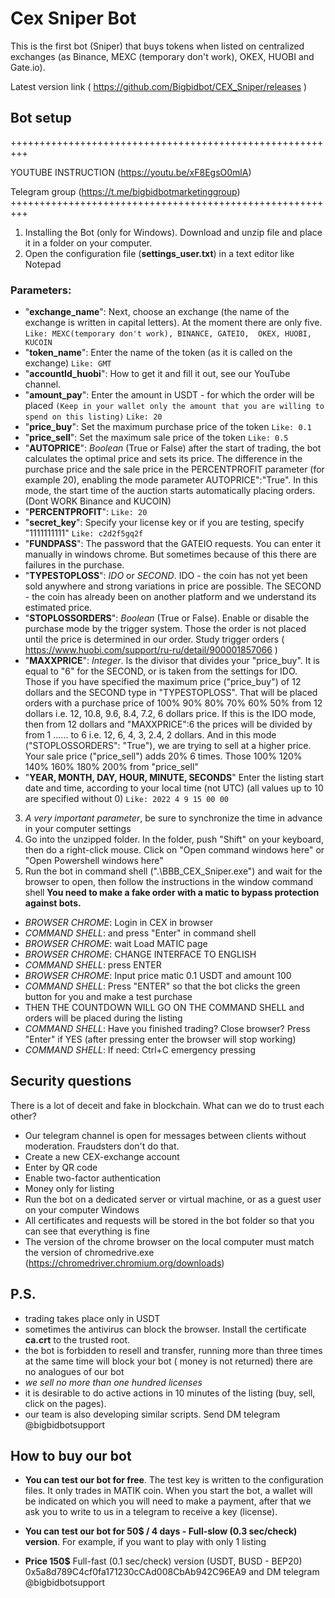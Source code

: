 # Cex Sniper Bot 
This is the first bot (Sniper) that buys tokens when listed on centralized exchanges (as Binance, MEXC (temporary don't work), OKEX, HUOBI and Gate.io).

Latest version link
( https://github.com/Bigbidbot/CEX_Sniper/releases )

## Bot setup

+++++++++++++++++++++++++++++++++++++++++++++++++++++++++

YOUTUBE INSTRUCTION (https://youtu.be/xF8EgsO0mlA)

Telegram group (https://t.me/bigbidbotmarketinggroup) 
+++++++++++++++++++++++++++++++++++++++++++++++++++++++++

1. Installing the Bot (only for Windows). Download and unzip file and place it in a folder on your computer.
2. Open the configuration file (**settings_user.txt**) in a text editor like Notepad
### Parameters:
  - "**exchange_name**": Next, choose an exchange (the name of the exchange is written in capital letters).  At the moment there are only five. `Like: MEXC(temporary don't work), BINANCE, GATEIO,  OKEX, HUOBI, KUCOIN`
  - "**token_name**": Enter the name of the token (as it is called on the exchange) `Like: GMT`
  - "**accountId_huobi**":  How to get it and fill it out, see our YouTube channel.
  - "**amount_pay**": Enter the amount in USDT - for which the order will be placed   `(Keep in your wallet only the amount that you are willing to spend on this listing)` `Like: 20`
  - "**price_buy**": Set the maximum purchase price of the token `Like: 0.1`
  - "**price_sell**": Set the maximum sale price of the token `Like: 0.5`
  - "**AUTOPRICE**": _Boolean_ (True or False) after the start of trading, the bot calculates the optimal price and sets its price. The difference in the purchase price and the sale price in the PERCENTPROFIT parameter (for example 20), enabling the mode parameter AUTOPRICE":"True". In this mode, the start time of the auction starts automatically placing orders. (Dont WORK Binance and KUCOIN)
  - "**PERCENTPROFIT**":  `Like: 20`
  - "**secret_key**": Specify your license key or if you are testing, specify "1111111111" `Like: c2d2f5gq2f`
  - "**FUNDPASS**": The password that the GATEIO requests. You can enter it manually in windows chrome. But sometimes because of this there are failures in the purchase.
  - "**TYPESTOPLOSS**": _IDO_ or _SECOND_. IDO - the coin has not yet been sold anywhere and strong variations in price are possible. The SECOND - the coin has already been on another platform and we understand its estimated price.
  - "**STOPLOSSORDERS**": _Boolean_ (True or False). Enable or disable the purchase mode by the trigger system. Those the order is not placed until the price is determined in our order. Study trigger orders ( https://www.huobi.com/support/ru-ru/detail/900001857066 )
  - "**MAXXPRICE**": _Integer_. Is the divisor that divides your "price_buy". It is equal to "6" for the SECOND, or is taken from the settings for IDO. 
Those if you have specified the maximum price ("price_buy") of 12 dollars and the SECOND type in "TYPESTOPLOSS". That will be placed orders with a purchase price of 100% 90% 80% 70% 60% 50% from 12 dollars i.e. 12, 10.8, 9.6, 8.4, 7.2, 6 dollars price. 
If this is the IDO mode, then from 12 dollars and "MAXXPRICE":6 the prices will be divided by from 1 ...... to 6 i.e. 12, 6, 4, 3, 2.4, 2 dollars. And in this mode ("STOPLOSSORDERS": "True"), we are trying to sell at a higher price. Your sale price ("price_sell") adds 20% 6 times. Those 100% 120% 140% 160% 180% 200% from "price_sell"
  - "**YEAR, MONTH, DAY, HOUR, MINUTE, SECONDS**" Enter the listing start date and time, according to your local time (not UTC) (all values up to 10 are specified without 0) `Like: 2022 4 9 15 00 00`
3. _A very important parameter_, be sure to synchronize the time in advance in your computer settings
4. Go into the unzipped folder. In the folder, push "Shift" on your keyboard, then do a right-click mouse. Click on "Open command windows here" or "Open Powershell windows here"
5. Run the bot in command shell (".\BBB_CEX_Sniper.exe") and wait for the browser to open, then follow the instructions in the window  command shell
**You need to make a fake order with a matic to bypass protection against bots.**
-	_BROWSER CHROME_: Login in CEX in browser
-	_COMMAND SHELL_: and press "Enter" in command shell
-	_BROWSER CHROME_: wait Load MATIC page
-	_BROWSER CHROME_: CHANGE INTERFACE TO ENGLISH
-	_COMMAND SHELL_: press ENTER
-	_BROWSER CHROME_: Input price matic 0.1 USDT and amount 100  
-	_COMMAND SHELL_:   Press "ENTER" so that the bot clicks the green button for you and make a test purchase
-	THEN THE COUNTDOWN WILL GO ON THE COMMAND SHELL  and orders will be placed during the listing
- _COMMAND SHELL_: Have you finished trading? Close browser? Press "Enter" if YES (after pressing enter the browser will stop working)
-	_COMMAND SHELL_: If need: Ctrl+C emergency pressing

## Security questions
There is a lot of deceit and fake in blockchain. What can we do to trust each other?
- Our telegram channel is open for messages between clients without moderation. Fraudsters don't do that.
- Create a new CEX-exchange account
- Enter by QR code
- Enable two-factor authentication
- Money only for listing
- Run the bot on a dedicated server or virtual machine, or as a guest user on your computer Windows
- All certificates and requests will be stored in the bot folder so that you can see that everything is fine
- The version of the chrome browser on the local computer must match the version of chromedrive.exe (https://chromedriver.chromium.org/downloads)


## P.S.
-	trading takes place only in USDT
-	sometimes the antivirus can block the browser. Install the certificate **ca.crt** to the trusted root.
-	the bot is forbidden to resell and transfer, running more than three times at the same time will block your bot ( money is not returned)
there are no analogues of our bot
-	_we sell no more than one hundred licenses_
-	it is desirable to do active actions in 10 minutes of the listing (buy, sell, click on the pages).
-	our team is also developing similar scripts. Send DM telegram @bigbidbotsupport	


## How to buy our bot
- **You can test our bot for free**. The test key is written to the configuration files. It only trades in MATIK coin.
When you start the bot, a wallet will be indicated on which you will need to make a payment, after that we ask you to write to us in a telegram to receive a key (license).

- **You can test our bot for 50$ / 4 days - Full-slow (0.3 sec/check) version**. For example, if you want to play with only 1 listing

- **Price 150$** Full-fast (0.1 sec/check) version  (USDT, BUSD - BEP20) 0x5a8d789C4cf0fa171230cCAd008CbAb942C96EA9 and DM telegram @bigbidbotsupport
